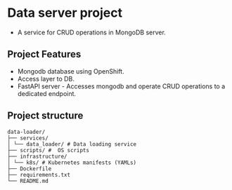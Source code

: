 # Data server project 
- A service for CRUD operations in MongoDB server.


## Project Features
- Mongodb database using OpenShift.
- Access layer to DB.
- FastAPI server - Accesses mongodb and operate CRUD operations to a dedicated endpoint.

## Project structure
```
data-loader/
├── services/
│ └── data_loader/ # Data loading service
├── scripts/ #  OS scripts
├── infrastructure/
│ └── k8s/ # Kubernetes manifests (YAMLs)
├── Dockerfile
├── requirements.txt
└── README.md
```